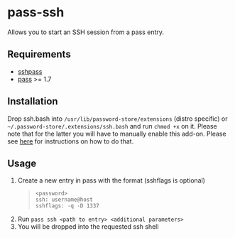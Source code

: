# pass-ssh

Allows you to start an SSH session from a pass entry.

## Requirements

- [sshpass](https://linux.die.net/man/1/sshpass)
- [pass](https://www.passwordstore.org/) >= 1.7

## Installation

Drop ssh.bash into `/usr/lib/password-store/extensions` (distro specific) or `~/.password-store/.extensions/ssh.bash` and run `chmod +x` on it. Please note that for the latter you will have to manually enable this add-on. Please see [here](https://www.passwordstore.org/#extensions) for instructions on how to do that.

## Usage

1. Create a new entry in pass with the format (sshflags is optional)
   > ```
   > <password>
   > ssh: username@host
   > sshflags: -q -D 1337
   > ```
2. Run `pass ssh <path to entry> <additional parameters>`
3. You will be dropped into the requested ssh shell